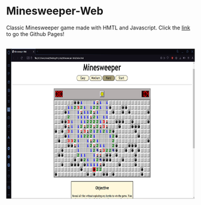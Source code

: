 # Minesweeper-Web
Classic Minesweeper game made with HMTL and Javascript. Click the [link](https://desa-thomas.github.io/Minesweeper-Web/) to go the Github Pages!

<br>
<div align = "center">
  <img src = "./Screenshots/lose.png" height = 400>
</div>

